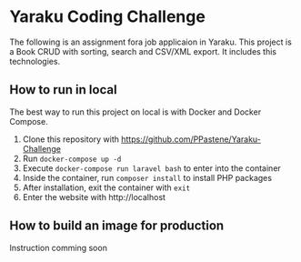 # Yaraku Coding Challenge
The following  is an assignment fora job applicaion in Yaraku. This project is a Book CRUD with sorting, search and CSV/XML export. It includes this technologies.

## How to run in local
The best way to run this project on local is with Docker and Docker Compose.

1. Clone this repository with https://github.com/PPastene/Yaraku-Challenge
2. Run `docker-compose up -d`
3. Execute `docker-compose run laravel bash` to enter into the container
4. Inside the container, run `composer install` to install PHP packages
5. After installation, exit the container with `exit`
6. Enter the website with http://localhost

## How to build an image for production
Instruction comming soon